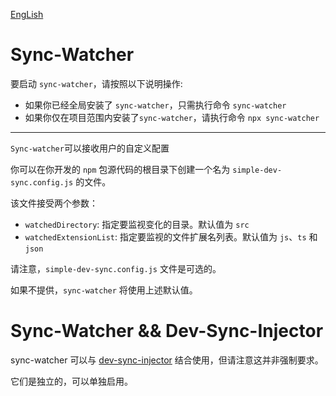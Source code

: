 [EngLish](https://github.com/Sinpo96/simple-dev-sync/blob/master/packages/sync-watcher/README.md)

# Sync-Watcher

要启动 `sync-watcher`，请按照以下说明操作:

- 如果你已经全局安装了 `sync-watcher`，只需执行命令 `sync-watcher`
- 如果你仅在项目范围内安装了`sync-watcher`，请执行命令 `npx sync-watcher`

---

`Sync-watcher`可以接收用户的自定义配置

你可以在你开发的 `npm` 包源代码的根目录下创建一个名为 `simple-dev-sync.config.js` 的文件。

该文件接受两个参数：
- `watchedDirectory`: 指定要监视变化的目录。默认值为 `src`
- `watchedExtensionList`: 指定要监视的文件扩展名列表。默认值为 `js`、`ts` 和 `json`

请注意，`simple-dev-sync.config.js` 文件是可选的。

如果不提供，`sync-watcher` 将使用上述默认值。

# Sync-Watcher && Dev-Sync-Injector

sync-watcher 可以与 [dev-sync-injector](https://www.npmjs.com/package/dev-sync-injector) 结合使用，但请注意这并非强制要求。

它们是独立的，可以单独启用。
